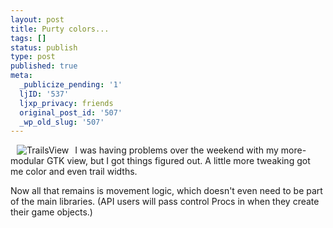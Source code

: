```yaml
---
layout: post
title: Purty colors...
tags: []
status: publish
type: post
published: true
meta:
  _publicize_pending: '1'
  ljID: '537'
  ljxp_privacy: friends
  original_post_id: '507'
  _wp_old_slug: '507'
---
```

<a href="http://jay.mcgavren.com/blog/wp-content/uploads/2007/06/trailsview.png" title="TrailsView"><img src="http://jay.mcgavren.com/blog/wp-content/uploads/2007/06/trailsview.thumbnail.png" alt="TrailsView" align="left" hspace="10" /></a> I was having problems over the weekend with my more-modular GTK view, but I got things figured out.  A little more tweaking got me color and even trail widths.

Now all that remains is movement logic, which doesn't even need to be part of the main libraries.  (API users will pass control Procs in when they create their game objects.)
